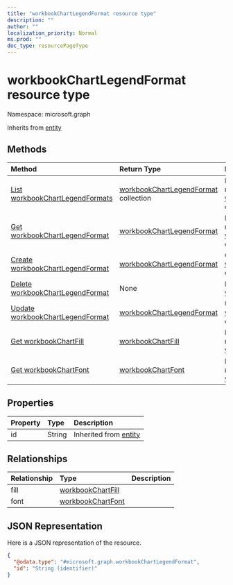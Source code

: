 ```yaml
---
title: "workbookChartLegendFormat resource type"
description: ""
author: ""
localization_priority: Normal
ms.prod: ""
doc_type: resourcePageType
---
```


# workbookChartLegendFormat resource type


Namespace: microsoft.graph




Inherits from [entity](../resources/entity.md)

## Methods
|Method|Return Type|Description|
|:---|:---|:---|
|[List workbookChartLegendFormats](../api/workbookchartlegendformat-list.md)|[workbookChartLegendFormat](../resources/workbookchartlegendformat.md) collection|List properties and relationships of the [workbookChartLegendFormat](../resources/workbookchartlegendformat.md) objects.|
|[Get workbookChartLegendFormat](../api/workbookchartlegendformat-get.md)|[workbookChartLegendFormat](../resources/workbookchartlegendformat.md)|Read properties and relationships of the [workbookChartLegendFormat](../resources/workbookchartlegendformat.md) object.|
|[Create workbookChartLegendFormat](../api/workbookchartlegendformat-create.md)|[workbookChartLegendFormat](../resources/workbookchartlegendformat.md)|Create a new [workbookChartLegendFormat](../resources/workbookchartlegendformat.md) object.|
|[Delete workbookChartLegendFormat](../api/workbookchartlegendformat-delete.md)|None|Deletes a [workbookChartLegendFormat](../resources/workbookchartlegendformat.md).|
|[Update workbookChartLegendFormat](../api/workbookchartlegendformat-update.md)|[workbookChartLegendFormat](../resources/workbookchartlegendformat.md)|Update the properties of a [workbookChartLegendFormat](../resources/workbookchartlegendformat.md) object.|
|[Get workbookChartFill](../api/workbookchartfill-get.md)|[workbookChartFill](../resources/workbookchartfill.md)|Read properties and relationships of the [workbookChartFill](../resources/workbookchartfill.md) object.|
|[Get workbookChartFont](../api/workbookchartfont-get.md)|[workbookChartFont](../resources/workbookchartfont.md)|Read properties and relationships of the [workbookChartFont](../resources/workbookchartfont.md) object.|

## Properties
|Property|Type|Description|
|:---|:---|:---|
|id|String| Inherited from [entity](../resources/entity.md)|

## Relationships
|Relationship|Type|Description|
|:---|:---|:---|
|fill|[workbookChartFill](../resources/workbookchartfill.md)||
|font|[workbookChartFont](../resources/workbookchartfont.md)||

## JSON Representation
Here is a JSON representation of the resource.
<!-- {
  "blockType": "resource",
  "keyProperty": "id",
  "@odata.type": "microsoft.graph.workbookChartLegendFormat",
  "baseType": "microsoft.graph.entity",
  "openType": false
}
-->
``` json
{
  "@odata.type": "#microsoft.graph.workbookChartLegendFormat",
  "id": "String (identifier)"
}
```

